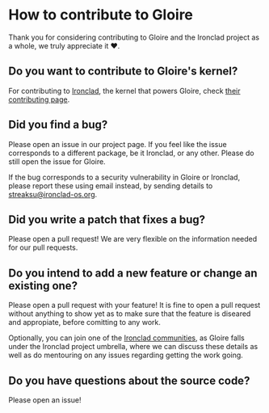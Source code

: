 # How to contribute to Gloire

Thank you for considering contributing to Gloire and the Ironclad project as
a whole, we truly appreciate it ❤️.

## Do you want to contribute to Gloire's kernel?

For contributing to [Ironclad](https://ironclad-os.org), the kernel that powers
Gloire, check [their contributing page](https://ironclad-os.org/contributing.html).

## Did you find a bug?

Please open an issue in our project page. If you feel like the issue
corresponds to a different package, be it Ironclad, or any other. Please do
still open the issue for Gloire.

If the bug corresponds to a security vulnerability in Gloire or Ironclad,
please report these using email instead, by sending details to
streaksu@ironclad-os.org.

## Did you write a patch that fixes a bug?

Please open a pull request! We are very flexible on the information needed
for our pull requests.

## Do you intend to add a new feature or change an existing one?

Please open a pull request with your feature! It is fine to open a pull request
without anything to show yet as to make sure that the feature is diseared and
appropiate, before comitting to any work.

Optionally, you can join one of the
[Ironclad communities](https://ironclad-os.org/community.html),
as Gloire falls under the Ironclad project umbrella, where we can discuss these
details as well as do mentouring on any issues regarding getting the work going.

## Do you have questions about the source code?

Please open an issue!
